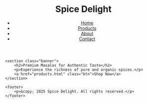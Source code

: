 <!DOCTYPE html>
<html lang="en">
<head>
    <meta charset="UTF-8">
    <meta name="viewport" content="width=device-width, initial-scale=1.0">
    <title>Spice Delight - Home</title>
    <link rel="stylesheet" href="styles.css">
</head>
<body>
    <header>
        <h1>Spice Delight</h1>
        <nav>
            <ul>
                <li><a href="index.html">Home</a></li>
                <li><a href="products.html">Products</a></li>
                <li><a href="about.html">About</a></li>
                <li><a href="contact.html">Contact</a></li>
            </ul>
        </nav>
    </header>

    <section class="banner">
        <h2>Premium Masalas for Authentic Taste</h2>
        <p>Experience the richness of pure and organic spices.</p>
        <a href="products.html" class="btn">Shop Now</a>
    </section>

    <footer>
        <p>&copy; 2025 Spice Delight. All rights reserved.</p>
    </footer>
</body>
</html>
